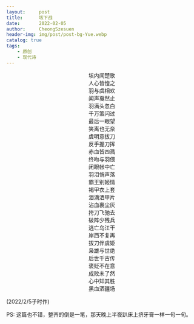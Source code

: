 ```yaml
---
layout:     post
title:      垓下战
date:       2022-02-05
author:     CheongSzesuen
header-img: img/post/post-bg-Yue.webp
catalog: true
tags:
    - 原创
    - 现代诗
---
```

<center>垓内闻楚歌</center>
<center>人心皆惶之</center>
<center>羽与虞相欢</center>
<center>闻声戛然止</center>
<center>羽满头忽白</center>
<center>千万策闪过</center>     


<center>最后一眼望</center>
<center>笑离也无奈</center>
<center>虞明意拔刀</center>
<center>反手握刀挥</center>
<center>赤血皆四溅</center>
<center>终吻与羽偎</center>


<center>闭眼帐中亡</center>
<center>羽泪悄声落</center>
<center>霸王别姬情</center>
<center>褐甲衣上套</center>
<center>泪滴洒甲片</center>
<center>沾血裹尘灰</center>


<center>挎刀飞驰去</center>
<center>破阵少残兵</center>
<center>逃亡乌江干</center>
<center>岸西不复再</center>
<center>拔刀伴虞姬</center>


<center>枭雄与世绝</center>
<center>后世千古传</center>
<center>褒贬不在意</center>
<center>成败未了然</center>
<center>心中知其胜</center>
<center>黑血洒疆场</center>


(2022/2/5子时作)

        
PS: 这篇也不错，整齐的倒是一笔，那天晚上半夜趴床上挤牙膏一样一句一句。